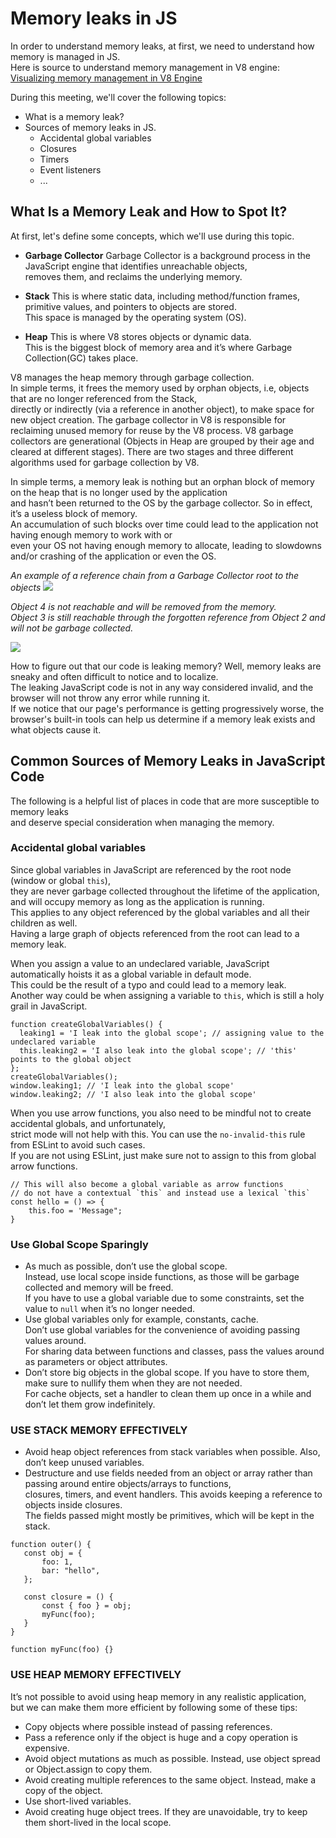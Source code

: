 # Memory leaks in JS

In order to understand memory leaks, at first, we need to understand how memory is managed in JS.  
Here is source to understand memory management in V8 engine: [Visualizing memory management in V8 Engine](https://dev.to/deepu105/visualizing-memory-management-in-v8-engine-javascript-nodejs-deno-webassembly-105p)

During this meeting, we'll cover the following topics:
- What is a memory leak?
- Sources of memory leaks in JS.
  * Accidental global variables
  * Closures
  * Timers
  * Event listeners
  * ...

## What Is a Memory Leak and How to Spot It?

At first, let's define some concepts, which we'll use during this topic.
- **Garbage Collector** 
  Garbage Collector is a background process in the JavaScript engine that identifies unreachable objects,  
  removes them, and reclaims the underlying memory.

- **Stack**
  This is where static data, including method/function frames, primitive values, and pointers to objects are stored.  
  This space is managed by the operating system (OS).  

- **Heap**
  This is where V8 stores objects or dynamic data.  
  This is the biggest block of memory area and it’s where Garbage Collection(GC) takes place.

V8 manages the heap memory through garbage collection.  
In simple terms, it frees the memory used by orphan objects, i.e, objects that are no longer referenced from the Stack,  
directly or indirectly (via a reference in another object), to make space for new object creation.
The garbage collector in V8 is responsible for reclaiming unused memory for reuse by the V8 process. V8 garbage collectors are generational (Objects in Heap are grouped by their age and cleared at different stages). There are two stages and three different algorithms used for garbage collection by V8.

In simple terms, a memory leak is nothing but an orphan block of memory on the heap that is no longer used by the application  
and hasn’t been returned to the OS by the garbage collector. So in effect, it’s a useless block of memory.  
An accumulation of such blocks over time could lead to the application not having enough memory to work with or  
even your OS not having enough memory to allocate, leading to slowdowns and/or crashing of the application or even the OS.

*An example of a reference chain from a Garbage Collector root to the objects*
![](https://static.ditdot.hr/images/dev/010/reference-chain-garbage-collector.png)  


*Object 4 is not reachable and will be removed from the memory.  
Object 3 is still reachable through the forgotten reference from Object 2 and will not be garbage collected.*  

![](https://static.ditdot.hr/images/dev/010/reference-chain-memory-leaks.png)

How to figure out that our code is leaking memory? Well, memory leaks are sneaky and often difficult to notice and to localize.  
The leaking JavaScript code is not in any way considered invalid, and the browser will not throw any error while running it.  
If we notice that our page's performance is getting progressively worse, the browser's built-in tools can help us determine if a memory leak exists and what objects cause it.  

## Common Sources of Memory Leaks in JavaScript Code

The following is a helpful list of places in code that are more susceptible to memory leaks  
and deserve special consideration when managing the memory.  

### Accidental global variables

Since global variables in JavaScript are referenced by the root node (window or global `this`),  
they are never garbage collected throughout the lifetime of the application, and will occupy memory as long as the application is running.  
This applies to any object referenced by the global variables and all their children as well.  
Having a large graph of objects referenced from the root can lead to a memory leak.

When you assign a value to an undeclared variable, JavaScript automatically hoists it as a global variable in default mode.  
This could be the result of a typo and could lead to a memory leak.  
Another way could be when assigning a variable to `this`, which is still a holy grail in JavaScript.  
```
function createGlobalVariables() {
  leaking1 = 'I leak into the global scope'; // assigning value to the undeclared variable
  this.leaking2 = 'I also leak into the global scope'; // 'this' points to the global object
};
createGlobalVariables();
window.leaking1; // 'I leak into the global scope'
window.leaking2; // 'I also leak into the global scope'
```

When you use arrow functions, you also need to be mindful not to create accidental globals, and unfortunately,  
strict mode will not help with this. You can use the `no-invalid-this` rule from ESLint to avoid such cases.  
If you are not using ESLint, just make sure not to assign to this from global arrow functions.  

```
// This will also become a global variable as arrow functions
// do not have a contextual `this` and instead use a lexical `this`
const hello = () => {
    this.foo = 'Message";
}
```
### Use Global Scope Sparingly
 * As much as possible, don’t use the global scope.  
   Instead, use local scope inside functions, as those will be garbage collected and memory will be freed.  
   If you have to use a global variable due to some constraints, set the value to `null` when it’s no longer needed.
 * Use global variables only for example, constants, cache.  
   Don’t use global variables for the convenience of avoiding passing values around.  
   For sharing data between functions and classes, pass the values around as parameters or object attributes.
 * Don’t store big objects in the global scope. If you have to store them, make sure to nullify them when they are not needed.  
   For cache objects, set a handler to clean them up once in a while and don’t let them grow indefinitely.

### USE STACK MEMORY EFFECTIVELY

 * Avoid heap object references from stack variables when possible. Also, don’t keep unused variables.
 * Destructure and use fields needed from an object or array rather than passing around entire objects/arrays to functions,  
   closures, timers, and event handlers. This avoids keeping a reference to objects inside closures.  
   The fields passed might mostly be primitives, which will be kept in the stack.
 ```
 function outer() {
    const obj = {
        foo: 1,
        bar: "hello",
    };

    const closure = () {
        const { foo } = obj;
        myFunc(foo);
    }
}

function myFunc(foo) {}
```
### USE HEAP MEMORY EFFECTIVELY

It’s not possible to avoid using heap memory in any realistic application,  
but we can make them more efficient by following some of these tips:

* Copy objects where possible instead of passing references.
* Pass a reference only if the object is huge and a copy operation is expensive.
* Avoid object mutations as much as possible. Instead, use object spread or Object.assign to copy them.
* Avoid creating multiple references to the same object. Instead, make a copy of the object.
* Use short-lived variables.
* Avoid creating huge object trees. If they are unavoidable, try to keep them short-lived in the local scope.
